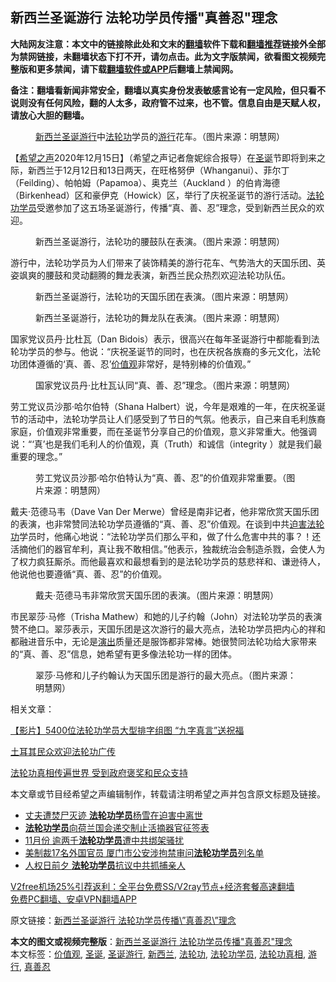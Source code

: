  <h2>新西兰圣诞游行 法轮功学员传播&quot;真善忍&quot;理念</h2> <p class="notice"><b>大陆网友注意：本文中的链接除此处和文末的<a href="https://github.com/bannedbook/fanqiang" >翻墙</a>软件下载和<a href="https://github.com/killgcd/justmysocks/blob/master/README.md">翻墙推荐</a>链接外全部为禁网链接，未翻墙状态下打不开，请勿点击。此为文字版禁闻，欲看图文视频完整版和更多禁闻，请下载<a href="https://github.com/bannedbook/fanqiang">翻墙软件或APP</a>后翻墙上禁闻网。</p><p>备注：翻墙看新闻非常安全，翻墙以真实身份发表敏感言论有一定风险，但只看不说则没有任何风险，翻的人太多，政府管不过来，也不管。信息自由是天赋人权，请放心大胆的翻墙。</b></p>  <div class="entry"> <figure><figcaption><a href="https://www.bannedbook.org/bnews/tag/%e6%96%b0%e8%a5%bf%e5%85%b0/" class="st_tag internal_tag" rel="tag" title="标签 新西兰 下的日志">新西兰</a><a href="https://www.bannedbook.org/bnews/tag/%e5%9c%a3%e8%af%9e%e6%b8%b8%e8%a1%8c/" class="st_tag internal_tag" rel="tag" title="标签 圣诞游行 下的日志">圣诞游行</a>中<a href="https://www.bannedbook.org/bnews/tag/%e6%b3%95%e8%bd%ae%e5%8a%9f/" class="st_tag internal_tag" rel="tag" title="标签 法轮功 下的日志">法轮功</a>学员的<a href="https://www.bannedbook.org/bnews/tag/%e6%b8%b8%e8%a1%8c/" class="st_tag internal_tag" rel="tag" title="标签 游行 下的日志">游行</a>花车。（图片来源：明慧网）</figcaption></figure> <p>【<span class='wp_keywordlink_affiliate'><a href="https://www.soundofhope.org" title="希望之声" target="_blank">希望之声</a></span>2020年12月15日】（希望之声记者詹妮综合报导）在<a href="https://www.bannedbook.org/bnews/tag/%E5%9C%A3%E8%AF%9E/" class="st_tag internal_tag" rel="tag" title="标签 圣诞 下的日志">圣诞</a>节即将到来之际，新西兰于12月12日和13日两天，在旺格努伊（Whanganui）、菲尔丁（Feilding）、帕帕姆（Papamoa）、奥克兰（Auckland ）的伯肯海德（Birkenhead）区和豪伊克（Howick）区，举行了庆祝圣诞节的游行活动。<a href="https://www.bannedbook.org/bnews/tag/%e6%b3%95%e8%bd%ae%e5%8a%9f%e5%ad%a6%e5%91%98/" class="st_tag internal_tag" rel="tag" title="标签 法轮功学员 下的日志">法轮功学员</a>受邀参加了这五场圣诞游行，传播“真、善、忍”理念，受到新西兰民众的欢迎。</p> <figure><figcaption>新西兰圣诞游行，法轮功的腰鼓队在表演。（图片来源：明慧网）</figcaption></figure> <p>游行中，法轮功学员为人们带来了装饰精美的游行花车、气势浩大的天国乐团、英姿飒爽的腰鼓和灵动翻腾的舞龙表演，新西兰民众热烈欢迎法轮功队伍。</p> <figure><figcaption>新西兰圣诞游行，法轮功的天国乐团在表演。（图片来源：明慧网）</figcaption></figure> <figure><figcaption>新西兰圣诞游行，法轮功的舞龙队在表演。（图片来源：明慧网）</figcaption></figure> <p>国家党议员丹·比杜瓦（Dan Bidois）表示，很高兴在每年圣诞游行中都能看到法轮功学员的参与。他说：“庆祝圣诞节的同时，也在庆祝各族裔的多元文化，法轮功团体遵循的‘真、善、忍’<a href="https://www.bannedbook.org/bnews/tag/%E4%BB%B7%E5%80%BC%E8%A7%82/" class="st_tag internal_tag" rel="tag" title="标签 价值观 下的日志">价值观</a>非常好，是特别棒的价值观。”</p>  <figure><figcaption>国家党议员丹·比杜瓦认同“真、善、忍”理念。（图片来源：明慧网）</figcaption></figure> <p>劳工党议员沙那·哈尔伯特（Shana Halbert）说，今年是艰难的一年，在庆祝圣诞节的活动中，法轮功学员让人们感受到了节日的气氛。他表示，自己来自毛利族裔家庭，价值观非常重要，而在圣诞节分享自己的价值观，意义非常重大。他强调说：“‘真’也是我们毛利人的价值观，真（Truth）和诚信（integrity ）就是我们最重要的理念。”</p> <figure><figcaption>劳工党议员沙那·哈尔伯特认为“真、善、忍”的价值观非常重要。（图片来源：明慧网）</figcaption></figure> <p>戴夫·范德马韦（Dave Van Der Merwe）曾经是南非记者，他非常欣赏天国乐团的表演，也非常赞同法轮功学员遵循的“真、善、忍”价值观。在谈到中共<span class='wp_keywordlink'><a href="https://www.bannedbook.org/forum11/topic278.html" title="评江泽民与中共相互利用迫害法轮功" target="_blank">迫害法轮功</a></span>学员时，他痛心地说：“法轮功学员们那么平和，做了什么危害中共的事？！还活摘他们的器官牟利，真让我不敢相信。”他表示，独裁统治会制造杀戮，会使人为了权力疯狂厮杀。而他最喜欢和最想看到的是法轮功学员的慈悲祥和、谦逊待人，他说他也要遵循“真、善、忍”的价值观。</p> <figure><figcaption>戴夫·范德马韦非常欣赏天国乐团的表演。（图片来源：明慧网）</figcaption></figure> <p>市民翠莎·马修（Trisha Mathew）和她的儿子约翰（John）对法轮功学员的表演赞不绝口。翠莎表示，天国乐团是这次游行的最大亮点，法轮功学员把内心的祥和都融进音乐中，无论是<span class='wp_keywordlink_affiliate'><a href="https://zh-cn.shenyunperformingarts.org/" title="演出" target="_blank">演出</a></span>质量还是服饰都非常棒。她很赞同法轮功给大家带来的“真、善、忍”信息，她希望有更多像法轮功一样的团体。</p>  <figure><figcaption>翠莎·马修和儿子约翰认为天国乐团是游行的最大亮点。（图片来源：明慧网）</figcaption></figure> <p>相关文章：</p> <p><a href="https://www.soundofhope.org/post/451567">【影片】5400位法轮功学员大型排字组图 “九字真言”送祝福</a></p> <p><a href="https://www.soundofhope.org/post/422155">土耳其民众欢迎法轮功广传</a></p>  <p><a href="https://www.soundofhope.org/post/418738">法轮功真相传遍世界 受到政府褒奖和民众支持</a></p> <p>本文章或节目经希望之声编辑制作，转载请注明希望之声并包含原文标题及链接。</p> <ul class='op-related-articles' title='相关阅读'> <li><a href='https://www.bannedbook.org/bnews/baitai/20201215/1447910.html' target='_blank'>丈夫遭焚尸灭迹 <b>法轮功学员</b>杨雪在迫害中离世</a></li> <li><a href='https://www.bannedbook.org/bnews/renquan/flg/20201213/1447041.html' target='_blank'><b>法轮功学员</b>向荷兰国会递交制止活摘器官征签表</a></li> <li><a href='https://www.bannedbook.org/bnews/renquan/flg/20201213/1446997.html' target='_blank'>11月份 逾两千<b>法轮功学员</b>遭中共绑架骚扰</a></li> <li><a href='https://www.bannedbook.org/bnews/cbnews/20201211/1445506.html' target='_blank'>美制裁17名外国官员 厦门市公安涉拘禁审问<b>法轮功学员</b>列名单</a></li> <li><a href='https://www.bannedbook.org/bnews/taiwannews/20201211/1445479.html' target='_blank'>人权日前夕 <b>法轮功学员</b>抗议中共抓捕亲人</a></li> </ul> <p class="texttj"> <a href="https://www.bannedbook.org/forum23/topic22702.html" target="_blank">V2free机场25%引荐返利：全平台免费SS/V2ray节点+经济套餐高速翻墙</a><br/> <a href="https://github.com/bannedbook/fanqiang/wiki/%E7%A6%81%E9%97%BB%E7%BD%91%E5%AE%89%E5%8D%93%E7%BF%BB%E5%A2%99%E6%96%B0%E9%97%BBAPP" target="_blank">免费PC翻墙、安卓VPN翻墙APP</a></p><p>原文链接：<a class="src_link"  href="https://www.soundofhope.org/post/453886" target="_blank">新西兰圣诞游行 法轮功学员传播\&#8221;真善忍\&#8221;理念</a></p> <a name='sharetosocial'></a>       <div><b>本文的图文或视频完整版</b>：<a href='https://www.bannedbook.org/bnews/comments/20201216/1448429.html'>新西兰圣诞游行 法轮功学员传播&quot;真善忍&quot;理念</a></div>  </div><!--END ENTRY--> <div class="postfooter"> <div>本文标签：<a href="https://www.bannedbook.org/bnews/tag/%E4%BB%B7%E5%80%BC%E8%A7%82/" rel="tag">价值观</a>, <a href="https://www.bannedbook.org/bnews/tag/%E5%9C%A3%E8%AF%9E/" rel="tag">圣诞</a>, <a href="https://www.bannedbook.org/bnews/tag/%e5%9c%a3%e8%af%9e%e6%b8%b8%e8%a1%8c/" rel="tag">圣诞游行</a>, <a href="https://www.bannedbook.org/bnews/tag/%e6%96%b0%e8%a5%bf%e5%85%b0/" rel="tag">新西兰</a>, <a href="https://www.bannedbook.org/bnews/tag/%e6%b3%95%e8%bd%ae%e5%8a%9f/" rel="tag">法轮功</a>, <a href="https://www.bannedbook.org/bnews/tag/%e6%b3%95%e8%bd%ae%e5%8a%9f%e5%ad%a6%e5%91%98/" rel="tag">法轮功学员</a>, <a href="https://www.bannedbook.org/bnews/tag/%e6%b3%95%e8%bd%ae%e5%8a%9f%e7%9c%9f%e7%9b%b8/" rel="tag">法轮功真相</a>, <a href="https://www.bannedbook.org/bnews/tag/%e6%b8%b8%e8%a1%8c/" rel="tag">游行</a>, <a href="https://www.bannedbook.org/bnews/tag/%E7%9C%9F%E5%96%84%E5%BF%8D/" rel="tag">真善忍</a></div>  </div><!--END POSTFOOTER--> 